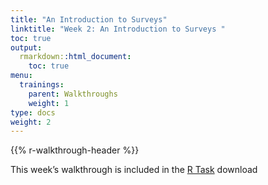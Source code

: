 ```yaml
---
title: "An Introduction to Surveys"
linktitle: "Week 2: An Introduction to Surveys "
toc: true
output:
  rmarkdown::html_document:
    toc: true
menu:
  trainings:
    parent: Walkthroughs
    weight: 1
type: docs
weight: 2
---
```


{{% r-walkthrough-header %}}

This week’s walkthrough is included in the [R Task](/modules/02-module/#associated-task) download
